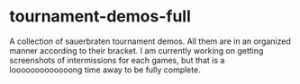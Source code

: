 # tournament-demos-full

A collection of sauerbraten tournament demos. All them are in an organized manner according to their bracket. I am currently working on getting screenshots of intermissions for each games, but that is a looooooooooooong time away to be fully complete. 
